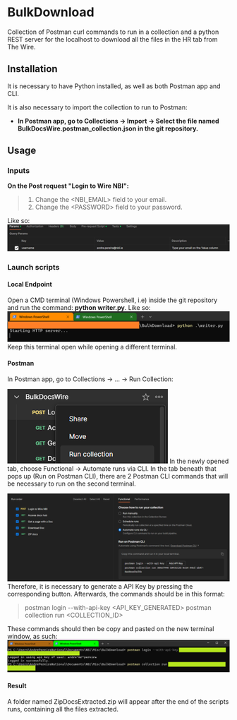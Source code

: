 # BulkDownload
Collection of Postman curl commands to run in a collection and a python REST server for the localhost to download all the files in the HR tab from The Wire.

## Installation
It is necessary to have Python installed, as well as both Postman app and CLI.

It is also necessary to import the collection to run to Postman:

- **In Postman app, go to Collections -> Import -> Select the file named BulkDocsWire.postman_collection.json in the git repository.**

## Usage
### Inputs
**On the Post request "Login to Wire NBI":**
>1. Change the \<NBI_EMAIL> field to your email.
>2. Change the \<PASSWORD> field to your password.

Like so:
![alt text](Assets/Input.PNG)
### Launch scripts
#### Local Endpoint
Open a CMD terminal (Windows Powershell, i.e) inside the git repository and run the command: **python writer.py**.
Like so:
![alt text](Assets/LocalEndpoint.PNG)
Keep this terminal open while opening a different terminal.

#### Postman
In Postman app, go to Collections -> ... -> Run Collection:

![alt text](Assets/ChooseCollection.PNG)
In the newly opened tab, choose Functional -> Automate runs via CLI. In the tab beneath that pops up (Run on Postman CLI), there are 2 Postman CLI commands that will be necessary to run on the second terminal.

![alt text](Assets/RunCollectionPostman.PNG)
Therefore, it is necessary to generate a API Key by pressing the corresponding button. Afterwards, the commands should be in this format:
>postman login --with-api-key <API_KEY_GENERATED>
>postman collection run <COLLECTION_ID>

These commands should then be copy and pasted on the new terminal window, as such:
![alt text](Assets/RunCollectionCLI.PNG)

#### Result
A folder named ZipDocsExtracted.zip will appear after the end of the scripts runs, containing all the files extracted.
